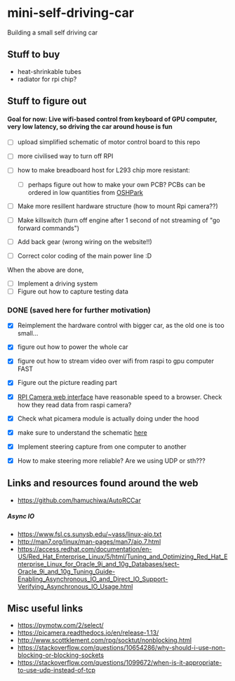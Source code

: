 # mini-self-driving-car
Building a small self driving car


## Stuff to buy
- heat-shrinkable tubes
- radiator for rpi chip?


## Stuff to figure out

#### Goal for now: Live wifi-based control from keyboard of GPU computer, very low latency, so driving the car around house is fun
- [ ] upload simplified schematic of motor control board to this repo
- [ ] more civilised way to turn off RPI
- [ ] how to make breadboard host for L293 chip more resistant:
    - [ ] perhaps figure out how to make your own PCB?
          PCBs can be ordered in low quantities from [OSHPark](https://oshpark.com/)
- [ ] Make more resillent hardware structure (how to mount Rpi camera??)
- [ ] Make killswitch (turn off engine after 1 second of not streaming of "go forward commands")
- [ ] Add back gear (wrong wiring on the website!!)
- [ ] Correct color coding of the main power line :D


When the above are done, 
- [ ] Implement a driving system
- [ ] Figure out how to capture testing data        

### DONE (saved here for further motivation)
- [X] Reimplement the hardware control with bigger car, as the old one is too small...
- [x] figure out how to power the whole car
- [X] figure out how to stream video over wifi from raspi to gpu computer FAST
- [X] Figure out the picture reading part
- [X] [RPI Camera web interface](http://elinux.org/RPi-Cam-Web-Interface) have reasonable speed to a browser.
           Check how they read data from raspi camera?
- [X] Check what picamera module is actually doing under the hood
- [x] make sure to understand the schematic [here](https://business.tutsplus.com/tutorials/controlling-dc-motors-using-python-with-a-raspberry-pi--cms-20051)      
- [X] Implement steering capture from one computer to another
- [X] How to make steering more reliable? Are we using UDP or sth???
    

## Links and resources found around the web

- https://github.com/hamuchiwa/AutoRCCar

##### Async IO
- https://www.fsl.cs.sunysb.edu/~vass/linux-aio.txt
- http://man7.org/linux/man-pages/man7/aio.7.html
- https://access.redhat.com/documentation/en-US/Red_Hat_Enterprise_Linux/5/html/Tuning_and_Optimizing_Red_Hat_Enterprise_Linux_for_Oracle_9i_and_10g_Databases/sect-Oracle_9i_and_10g_Tuning_Guide-Enabling_Asynchronous_IO_and_Direct_IO_Support-Verifying_Asynchronous_IO_Usage.html


## Misc useful links

- https://pymotw.com/2/select/
- https://picamera.readthedocs.io/en/release-1.13/
- http://www.scottklement.com/rpg/socktut/nonblocking.html
- https://stackoverflow.com/questions/10654286/why-should-i-use-non-blocking-or-blocking-sockets
- https://stackoverflow.com/questions/1099672/when-is-it-appropriate-to-use-udp-instead-of-tcp
